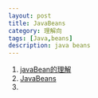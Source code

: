 ```yaml
---
layout: post
title: JavaBeans
category: 理解向
tags: [Java,beans]
description: java beans
---
```


1. [javaBean的理解](https://www.cnblogs.com/GoForMyDream/p/7746370.html)
2. [JavaBeans](https://zh.wikipedia.org/wiki/JavaBeans)
3. 